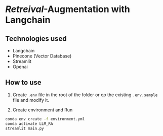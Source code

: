 # $Retreival$-Augmentation with Langchain

## Technologies used
- Langchain
- Pinecone (Vector Database)
- Streamlit
- Openai


## How to use
1. Create `.env` file in the root of the folder or cp the existing `.env.sample` file and modify it.

2. Create environment and Run

```sh
conda env create -f environment.yml
conda activate LLM_RA
streamlit main.py
```
